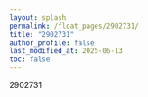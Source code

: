 ```yaml
---
layout: splash
permalink: /float_pages/2902731/
title: "2902731"
author_profile: false
last_modified_at: 2025-06-13
toc: false
---
```

 
2902731
